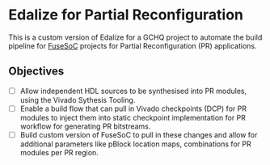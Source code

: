 # Edalize for Partial Reconfiguration

This is a custom version of Edalize for a GCHQ project to automate the build pipeline for [FuseSoC](https://github.com/olofk/fusesoc) projects for Partial Reconfiguration (PR) applications.

## Objectives

- [ ] Allow independent HDL sources to be synthesised into PR modules, using the Vivado Sythesis Tooling.
- [ ] Enable a build flow that can pull in Vivado checkpoints (DCP) for PR modules to inject them into static checkpoint implementation for PR workflow for generating PR bitstreams.
- [ ] Build custom version of FuseSoC to pull in these changes and allow for additional parameters like pBlock location maps, combinations for PR modules per PR region.
